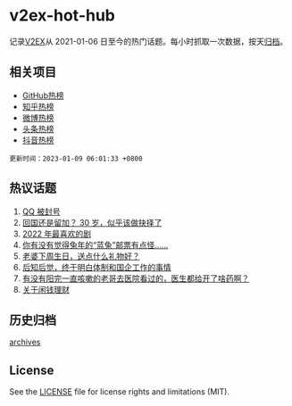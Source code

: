 # v2ex-hot-hub

 记录[V2EX](https://www.v2ex.com/)从 2021-01-06 日至今的热门话题。每小时抓取一次数据，按天[归档](archives)。
 
 ## 相关项目

- [GitHub热榜](https://github.com/lonnyzhang423/github-hot-hub)
- [知乎热榜](https://github.com/lonnyzhang423/zhihu-hot-hub)
- [微博热榜](https://github.com/lonnyzhang423/weibo-hot-hub)
- [头条热榜](https://github.com/lonnyzhang423/toutiao-hot-hub)
- [抖音热榜](https://github.com/lonnyzhang423/douyin-hot-hub)


 `更新时间：2023-01-09 06:01:33 +0800`

## 热议话题

1. [QQ 被封号](https://www.v2ex.com/t/907325)
1. [回国还是留加？ 30 岁，似乎该做抉择了](https://www.v2ex.com/t/907408)
1. [2022 年最喜欢的剧](https://www.v2ex.com/t/907303)
1. [你有没有觉得兔年的“蓝兔”邮票有点怪……](https://www.v2ex.com/t/907337)
1. [老婆下周生日，送点什么礼物好？](https://www.v2ex.com/t/907326)
1. [后知后觉，终于明白体制和国企工作的事情](https://www.v2ex.com/t/907388)
1. [有没有阳完一直咳嗽的老哥去医院看过的，医生都给开了啥药啊？](https://www.v2ex.com/t/907327)
1. [关于闲钱理财](https://www.v2ex.com/t/907316)

## 历史归档

[archives](archives)

## License

See the [LICENSE](LICENSE) file for license rights and limitations (MIT).
